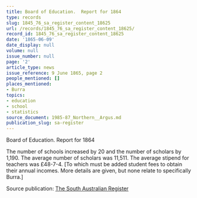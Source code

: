 ```yaml
---
title: Board of Education.  Report for 1864
type: records
slug: 1845_76_sa_register_content_18625
url: /records/1845_76_sa_register_content_18625/
record_id: 1845_76_sa_register_content_18625
date: '1865-06-09'
date_display: null
volume: null
issue_number: null
page: '2'
article_type: news
issue_reference: 9 June 1865, page 2
people_mentioned: []
places_mentioned:
- Burra
topics:
- education
- school
- statistics
source_document: 1985-87_Northern__Argus.md
publication_slug: sa-register
---
```


Board of Education.  Report for 1864

The number of schools increased by 20 and the number of scholars by 1,190.  The average number of scholars was 11,511.  The average stipend for teachers was £48-7-4.  [To which must be added student fees to obtain their annual incomes.  More details are given, but none relate to specifically Burra.]

Source publication: [The South Australian Register](/publications/sa-register/)
